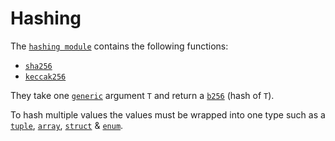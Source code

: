 # Hashing

The [`hashing module`](https://github.com/FuelLabs/sway/blob/master/sway-lib-std/src/hash.sw) contains the following functions:

<!-- no toc -->
- [`sha256`](sha256.md)
- [`keccak256`](keccak256.md)

They take one [`generic`](../../language/generics/index.md) argument `T` and return a [`b256`](../../language/built-ins/b256.md) (hash of `T`). 

To hash multiple values the values must be wrapped into one type such as a [`tuple`](../../language/built-ins/tuples.md), [`array`](../../language/built-ins/arrays.md), [`struct`](../../language/built-ins/structs.md) & [`enum`](../../language/built-ins/enums.md).
